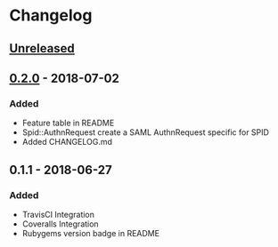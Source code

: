 # Changelog

## [Unreleased]

## [0.2.0] - 2018-07-02
### Added
- Feature table in README
- Spid::AuthnRequest create a SAML AuthnRequest specific for SPID
- Added CHANGELOG.md

## 0.1.1 - 2018-06-27
### Added
- TravisCI Integration
- Coveralls Integration
- Rubygems version badge in README

[Unreleased]: https://github.com/italia/spid-ruby/compare/v0.0.2...HEAD
[0.2.0]: https://github.com/italia/spid-ruby/compare/v0.1.1...v0.2.0

